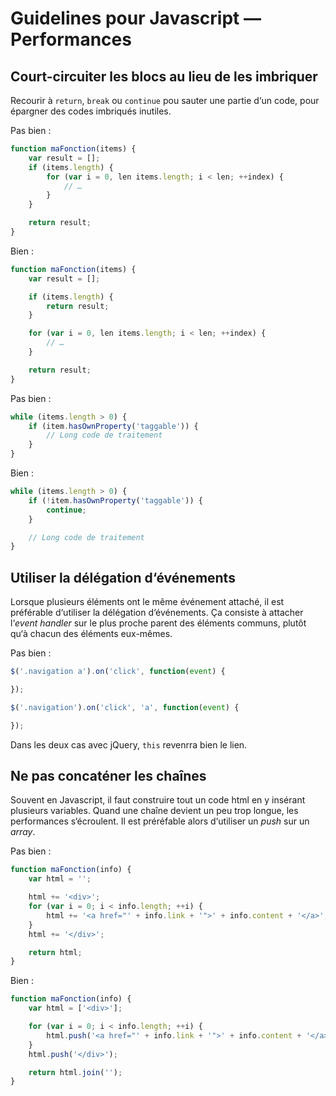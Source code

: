 # Guidelines pour Javascript — Performances

## Court-circuiter les blocs au lieu de les imbriquer

Recourir à `return`, `break` ou `continue` pou sauter une partie d‘un code, pour épargner des codes imbriqués inutiles.

Pas bien :
```Javascript
function maFonction(items) {
	var result = [];
	if (items.length) {
		for (var i = 0, len items.length; i < len; ++index) {
			// …
		}
	}

	return result;
}
```

Bien :
```Javascript
function maFonction(items) {
	var result = [];

	if (items.length) {
		return result;
	}

	for (var i = 0, len items.length; i < len; ++index) {
		// …
	}

	return result;
}
```

Pas bien :
```Javascript
while (items.length > 0) {
	if (item.hasOwnProperty('taggable')) {
		// Long code de traitement
	}
}
```

Bien :
```Javascript
while (items.length > 0) {
	if (!item.hasOwnProperty('taggable')) {
		continue;
	}

	// Long code de traitement
}
```

## Utiliser la délégation d‘événements

Lorsque plusieurs éléments ont le même événement attaché, il est préférable d‘utiliser la délégation d‘événements. Ça consiste à attacher l‘*event handler* sur le plus proche parent des éléments communs, plutôt qu‘à chacun des éléments eux-mêmes.

Pas bien :
```javascript
$('.navigation a').on('click', function(event) {

});
```

```javascript
$('.navigation').on('click', 'a', function(event) {

});
```

Dans les deux cas avec jQuery, `this` revenrra bien le lien.

## Ne pas concaténer les chaînes

Souvent en Javascript, il faut construire tout un code html en y insérant plusieurs variables. Quand une chaîne devient un peu trop longue, les performances s‘écroulent. Il est préréfable alors d‘utiliser un *push* sur un *array*.

Pas bien :
```javascript
function maFonction(info) {
	var html = '';

	html += '<div>';
	for (var i = 0; i < info.length; ++i) {
		html += '<a href="' + info.link + '">' + info.content + '</a>';
	}
	html += '</div>';

	return html;
}
```

Bien :
```javascript
function maFonction(info) {
	var html = ['<div>'];

	for (var i = 0; i < info.length; ++i) {
		html.push('<a href="' + info.link + '">' + info.content + '</a>');
	}
	html.push('</div>');

	return html.join('');
}
```
